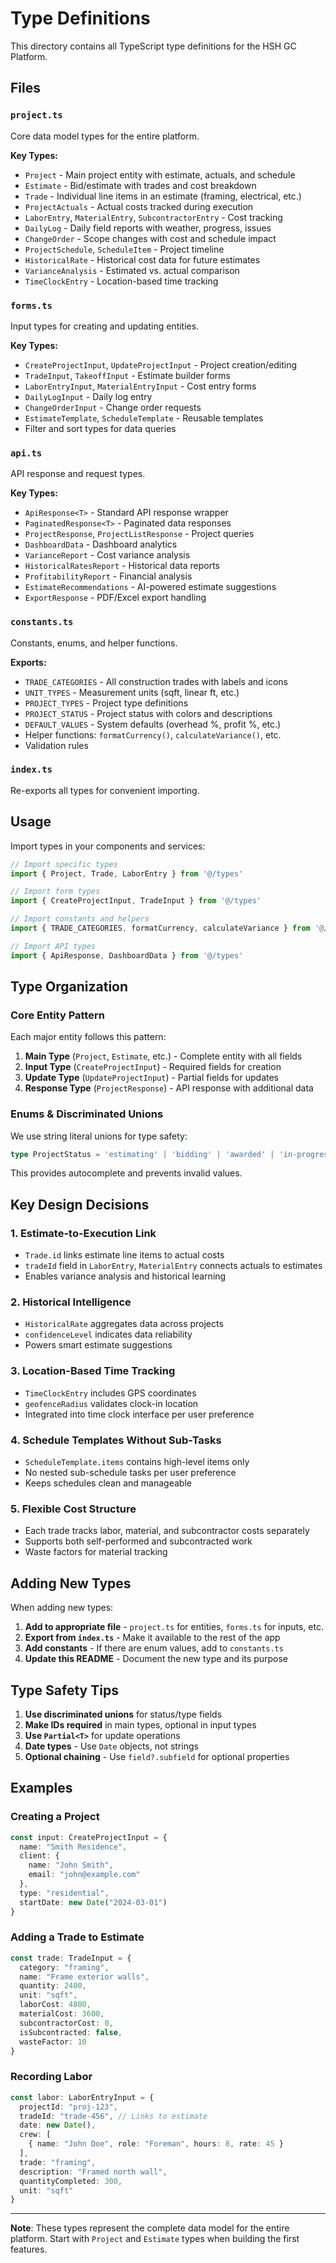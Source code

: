 # Type Definitions

This directory contains all TypeScript type definitions for the HSH GC Platform.

## Files

### `project.ts`
Core data model types for the entire platform.

**Key Types:**
- `Project` - Main project entity with estimate, actuals, and schedule
- `Estimate` - Bid/estimate with trades and cost breakdown
- `Trade` - Individual line items in an estimate (framing, electrical, etc.)
- `ProjectActuals` - Actual costs tracked during execution
- `LaborEntry`, `MaterialEntry`, `SubcontractorEntry` - Cost tracking
- `DailyLog` - Daily field reports with weather, progress, issues
- `ChangeOrder` - Scope changes with cost and schedule impact
- `ProjectSchedule`, `ScheduleItem` - Project timeline
- `HistoricalRate` - Historical cost data for future estimates
- `VarianceAnalysis` - Estimated vs. actual comparison
- `TimeClockEntry` - Location-based time tracking

### `forms.ts`
Input types for creating and updating entities.

**Key Types:**
- `CreateProjectInput`, `UpdateProjectInput` - Project creation/editing
- `TradeInput`, `TakeoffInput` - Estimate builder forms
- `LaborEntryInput`, `MaterialEntryInput` - Cost entry forms
- `DailyLogInput` - Daily log entry
- `ChangeOrderInput` - Change order requests
- `EstimateTemplate`, `ScheduleTemplate` - Reusable templates
- Filter and sort types for data queries

### `api.ts`
API response and request types.

**Key Types:**
- `ApiResponse<T>` - Standard API response wrapper
- `PaginatedResponse<T>` - Paginated data responses
- `ProjectResponse`, `ProjectListResponse` - Project queries
- `DashboardData` - Dashboard analytics
- `VarianceReport` - Cost variance analysis
- `HistoricalRatesReport` - Historical data reports
- `ProfitabilityReport` - Financial analysis
- `EstimateRecommendations` - AI-powered estimate suggestions
- `ExportResponse` - PDF/Excel export handling

### `constants.ts`
Constants, enums, and helper functions.

**Exports:**
- `TRADE_CATEGORIES` - All construction trades with labels and icons
- `UNIT_TYPES` - Measurement units (sqft, linear ft, etc.)
- `PROJECT_TYPES` - Project type definitions
- `PROJECT_STATUS` - Project status with colors and descriptions
- `DEFAULT_VALUES` - System defaults (overhead %, profit %, etc.)
- Helper functions: `formatCurrency()`, `calculateVariance()`, etc.
- Validation rules

### `index.ts`
Re-exports all types for convenient importing.

## Usage

Import types in your components and services:

```typescript
// Import specific types
import { Project, Trade, LaborEntry } from '@/types'

// Import form types
import { CreateProjectInput, TradeInput } from '@/types'

// Import constants and helpers
import { TRADE_CATEGORIES, formatCurrency, calculateVariance } from '@/types'

// Import API types
import { ApiResponse, DashboardData } from '@/types'
```

## Type Organization

### Core Entity Pattern
Each major entity follows this pattern:
1. **Main Type** (`Project`, `Estimate`, etc.) - Complete entity with all fields
2. **Input Type** (`CreateProjectInput`) - Required fields for creation
3. **Update Type** (`UpdateProjectInput`) - Partial fields for updates
4. **Response Type** (`ProjectResponse`) - API response with additional data

### Enums & Discriminated Unions
We use string literal unions for type safety:
```typescript
type ProjectStatus = 'estimating' | 'bidding' | 'awarded' | 'in-progress' | 'complete'
```

This provides autocomplete and prevents invalid values.

## Key Design Decisions

### 1. Estimate-to-Execution Link
- `Trade.id` links estimate line items to actual costs
- `tradeId` field in `LaborEntry`, `MaterialEntry` connects actuals to estimates
- Enables variance analysis and historical learning

### 2. Historical Intelligence
- `HistoricalRate` aggregates data across projects
- `confidenceLevel` indicates data reliability
- Powers smart estimate suggestions

### 3. Location-Based Time Tracking
- `TimeClockEntry` includes GPS coordinates
- `geofenceRadius` validates clock-in location
- Integrated into time clock interface per user preference

### 4. Schedule Templates Without Sub-Tasks
- `ScheduleTemplate.items` contains high-level items only
- No nested sub-schedule tasks per user preference
- Keeps schedules clean and manageable

### 5. Flexible Cost Structure
- Each trade tracks labor, material, and subcontractor costs separately
- Supports both self-performed and subcontracted work
- Waste factors for material tracking

## Adding New Types

When adding new types:

1. **Add to appropriate file** - `project.ts` for entities, `forms.ts` for inputs, etc.
2. **Export from `index.ts`** - Make it available to the rest of the app
3. **Add constants** - If there are enum values, add to `constants.ts`
4. **Update this README** - Document the new type and its purpose

## Type Safety Tips

1. **Use discriminated unions** for status/type fields
2. **Make IDs required** in main types, optional in input types
3. **Use `Partial<T>`** for update operations
4. **Date types** - Use `Date` objects, not strings
5. **Optional chaining** - Use `field?.subfield` for optional properties

## Examples

### Creating a Project
```typescript
const input: CreateProjectInput = {
  name: "Smith Residence",
  client: {
    name: "John Smith",
    email: "john@example.com"
  },
  type: "residential",
  startDate: new Date("2024-03-01")
}
```

### Adding a Trade to Estimate
```typescript
const trade: TradeInput = {
  category: "framing",
  name: "Frame exterior walls",
  quantity: 2400,
  unit: "sqft",
  laborCost: 4800,
  materialCost: 3600,
  subcontractorCost: 0,
  isSubcontracted: false,
  wasteFactor: 10
}
```

### Recording Labor
```typescript
const labor: LaborEntryInput = {
  projectId: "proj-123",
  tradeId: "trade-456", // Links to estimate
  date: new Date(),
  crew: [
    { name: "John Doe", role: "Foreman", hours: 8, rate: 45 }
  ],
  trade: "framing",
  description: "Framed north wall",
  quantityCompleted: 300,
  unit: "sqft"
}
```

---

**Note**: These types represent the complete data model for the entire platform. Start with `Project` and `Estimate` types when building the first features.


